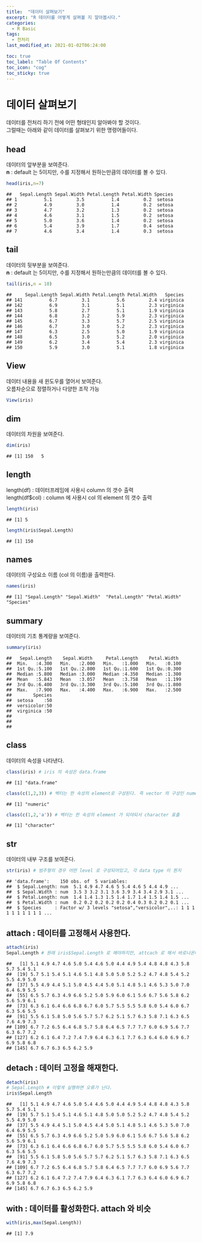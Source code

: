 ```yaml
---
title:  "데이터 살펴보기"
excerpt: "R 데이터를 어떻게 살펴볼 지 알아봅시다."
categories:
  - R Basic
tags:
  - 전처리
last_modified_at: 2021-01-02T06:24:00

toc: true
toc_label: "Table Of Contents"
toc_icon: "cog"
toc_sticky: true
---
```

데이터 살펴보기
================

데이터를 전처리 하기 전에 어떤 형태인지 알아봐야 할 것이다.<br> 그럴때는 아래와 같이 데이터를 살펴보기 위한 명령어들이다.

## head

데이터의 앞부분을 보여준다.<br> **n** : default 는 5이지만, 수를 지정해서 원하는만큼의 데이터를 볼 수 있다.

``` r
head(iris,n=7)
```

    ##   Sepal.Length Sepal.Width Petal.Length Petal.Width Species
    ## 1          5.1         3.5          1.4         0.2  setosa
    ## 2          4.9         3.0          1.4         0.2  setosa
    ## 3          4.7         3.2          1.3         0.2  setosa
    ## 4          4.6         3.1          1.5         0.2  setosa
    ## 5          5.0         3.6          1.4         0.2  setosa
    ## 6          5.4         3.9          1.7         0.4  setosa
    ## 7          4.6         3.4          1.4         0.3  setosa

## tail

데이터의 뒷부분을 보여준다.<br> **n** : default 는 5이지만, 수를 지정해서 원하는만큼의 데이터를 볼 수 있다.

``` r
tail(iris,n = 10)
```

    ##     Sepal.Length Sepal.Width Petal.Length Petal.Width   Species
    ## 141          6.7         3.1          5.6         2.4 virginica
    ## 142          6.9         3.1          5.1         2.3 virginica
    ## 143          5.8         2.7          5.1         1.9 virginica
    ## 144          6.8         3.2          5.9         2.3 virginica
    ## 145          6.7         3.3          5.7         2.5 virginica
    ## 146          6.7         3.0          5.2         2.3 virginica
    ## 147          6.3         2.5          5.0         1.9 virginica
    ## 148          6.5         3.0          5.2         2.0 virginica
    ## 149          6.2         3.4          5.4         2.3 virginica
    ## 150          5.9         3.0          5.1         1.8 virginica

## View

데이터 내용을 새 윈도우를 열어서 보여준다.<br> 오름차순으로 정렬하거나 다양한 조작 가능<br>

``` r
View(iris)
```

## dim

데이터의 차원을 보여준다.

``` r
dim(iris)
```

    ## [1] 150   5

## length

length(df) : 데이터프레임에 사용시 column 의 갯수 출력 <br> length(df$col) : column 에
사용시 col 의 element 의 갯수 출력<br>

``` r
length(iris) 
```

    ## [1] 5

``` r
length(iris$Sepal.Length) 
```

    ## [1] 150

## names

데이터의 구성요소 이름 (col 의 이름)을 출력한다.

``` r
names(iris)
```

    ## [1] "Sepal.Length" "Sepal.Width"  "Petal.Length" "Petal.Width"  "Species"

## summary

데이터의 기초 통계량을 보여준다.

``` r
summary(iris)
```

    ##   Sepal.Length    Sepal.Width     Petal.Length    Petal.Width   
    ##  Min.   :4.300   Min.   :2.000   Min.   :1.000   Min.   :0.100  
    ##  1st Qu.:5.100   1st Qu.:2.800   1st Qu.:1.600   1st Qu.:0.300  
    ##  Median :5.800   Median :3.000   Median :4.350   Median :1.300  
    ##  Mean   :5.843   Mean   :3.057   Mean   :3.758   Mean   :1.199  
    ##  3rd Qu.:6.400   3rd Qu.:3.300   3rd Qu.:5.100   3rd Qu.:1.800  
    ##  Max.   :7.900   Max.   :4.400   Max.   :6.900   Max.   :2.500  
    ##        Species  
    ##  setosa    :50  
    ##  versicolor:50  
    ##  virginica :50  
    ##                 
    ##                 
    ## 

## class

데이터의 속성을 나타낸다.

``` r
class(iris) # iris 의 속성은 data.frame
```

    ## [1] "data.frame"

``` r
class(c(1,2,3)) # 벡터는 한 속성의 element로 구성된다. 즉 vector 의 구성인 numeric 표출
```

    ## [1] "numeric"

``` r
class(c(1,2,'a')) # 벡터는 한 속성의 element 가 되야되서 character 표출
```

    ## [1] "character"

## str

데이터의 내부 구조를 보여준다.

``` r
str(iris) # 범주형의 경우 어떤 level 로 구성되어있고, 각 data type 이 뭔지
```

    ## 'data.frame':    150 obs. of  5 variables:
    ##  $ Sepal.Length: num  5.1 4.9 4.7 4.6 5 5.4 4.6 5 4.4 4.9 ...
    ##  $ Sepal.Width : num  3.5 3 3.2 3.1 3.6 3.9 3.4 3.4 2.9 3.1 ...
    ##  $ Petal.Length: num  1.4 1.4 1.3 1.5 1.4 1.7 1.4 1.5 1.4 1.5 ...
    ##  $ Petal.Width : num  0.2 0.2 0.2 0.2 0.2 0.4 0.3 0.2 0.2 0.1 ...
    ##  $ Species     : Factor w/ 3 levels "setosa","versicolor",..: 1 1 1 1 1 1 1 1 1 1 ...

## attach : 데이터를 고정해서 사용한다.

``` r
attach(iris)
Sepal.Length # 원래 iris$Sepal.Length 로 해야하지만, attcach 로 해서 바로나온다.
```

    ##   [1] 5.1 4.9 4.7 4.6 5.0 5.4 4.6 5.0 4.4 4.9 5.4 4.8 4.8 4.3 5.8 5.7 5.4 5.1
    ##  [19] 5.7 5.1 5.4 5.1 4.6 5.1 4.8 5.0 5.0 5.2 5.2 4.7 4.8 5.4 5.2 5.5 4.9 5.0
    ##  [37] 5.5 4.9 4.4 5.1 5.0 4.5 4.4 5.0 5.1 4.8 5.1 4.6 5.3 5.0 7.0 6.4 6.9 5.5
    ##  [55] 6.5 5.7 6.3 4.9 6.6 5.2 5.0 5.9 6.0 6.1 5.6 6.7 5.6 5.8 6.2 5.6 5.9 6.1
    ##  [73] 6.3 6.1 6.4 6.6 6.8 6.7 6.0 5.7 5.5 5.5 5.8 6.0 5.4 6.0 6.7 6.3 5.6 5.5
    ##  [91] 5.5 6.1 5.8 5.0 5.6 5.7 5.7 6.2 5.1 5.7 6.3 5.8 7.1 6.3 6.5 7.6 4.9 7.3
    ## [109] 6.7 7.2 6.5 6.4 6.8 5.7 5.8 6.4 6.5 7.7 7.7 6.0 6.9 5.6 7.7 6.3 6.7 7.2
    ## [127] 6.2 6.1 6.4 7.2 7.4 7.9 6.4 6.3 6.1 7.7 6.3 6.4 6.0 6.9 6.7 6.9 5.8 6.8
    ## [145] 6.7 6.7 6.3 6.5 6.2 5.9

## detach : 데이터 고정을 해재한다.

``` r
detach(iris)
# Sepal.Length # 이렇게 실행하면 오류가 난다.
iris$Sepal.Length 
```

    ##   [1] 5.1 4.9 4.7 4.6 5.0 5.4 4.6 5.0 4.4 4.9 5.4 4.8 4.8 4.3 5.8 5.7 5.4 5.1
    ##  [19] 5.7 5.1 5.4 5.1 4.6 5.1 4.8 5.0 5.0 5.2 5.2 4.7 4.8 5.4 5.2 5.5 4.9 5.0
    ##  [37] 5.5 4.9 4.4 5.1 5.0 4.5 4.4 5.0 5.1 4.8 5.1 4.6 5.3 5.0 7.0 6.4 6.9 5.5
    ##  [55] 6.5 5.7 6.3 4.9 6.6 5.2 5.0 5.9 6.0 6.1 5.6 6.7 5.6 5.8 6.2 5.6 5.9 6.1
    ##  [73] 6.3 6.1 6.4 6.6 6.8 6.7 6.0 5.7 5.5 5.5 5.8 6.0 5.4 6.0 6.7 6.3 5.6 5.5
    ##  [91] 5.5 6.1 5.8 5.0 5.6 5.7 5.7 6.2 5.1 5.7 6.3 5.8 7.1 6.3 6.5 7.6 4.9 7.3
    ## [109] 6.7 7.2 6.5 6.4 6.8 5.7 5.8 6.4 6.5 7.7 7.7 6.0 6.9 5.6 7.7 6.3 6.7 7.2
    ## [127] 6.2 6.1 6.4 7.2 7.4 7.9 6.4 6.3 6.1 7.7 6.3 6.4 6.0 6.9 6.7 6.9 5.8 6.8
    ## [145] 6.7 6.7 6.3 6.5 6.2 5.9

## with : 데이터를 활성화한다. attach 와 비슷

``` r
with(iris,max(Sepal.Length))
```

    ## [1] 7.9

